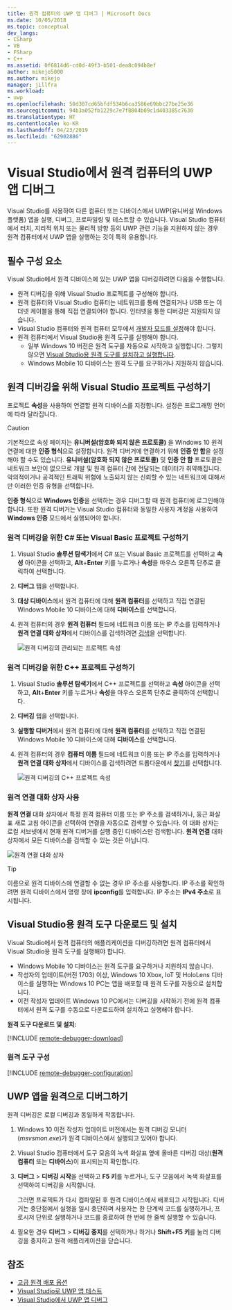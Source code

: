 ```yaml
---
title: 원격 컴퓨터의 UWP 앱 디버그 | Microsoft Docs
ms.date: 10/05/2018
ms.topic: conceptual
dev_langs:
- CSharp
- VB
- FSharp
- C++
ms.assetid: 0f6814d6-cd0d-49f3-b501-dea8c094b8ef
author: mikejo5000
ms.author: mikejo
manager: jillfra
ms.workload:
- uwp
ms.openlocfilehash: 50d307cd65bfdf534b6ca3586e69bbc27be25e36
ms.sourcegitcommit: 94b3a052fb1229c7e7f8804b09c1d403385c7630
ms.translationtype: HT
ms.contentlocale: ko-KR
ms.lasthandoff: 04/23/2019
ms.locfileid: "62902886"
---
```

# <a name="debug-uwp-apps-on-remote-machines-from-visual-studio"></a>Visual Studio에서 원격 컴퓨터의 UWP 앱 디버그

Visual Studio를 사용하여 다른 컴퓨터 또는 디바이스에서 UWP(유니버설 Windows 플랫폼) 앱을 실행, 디버그, 프로파일링 및 테스트할 수 있습니다. Visual Studio 컴퓨터에서 터치, 지리적 위치 또는 물리적 방향 등의 UWP 관련 기능을 지원하지 않는 경우 원격 컴퓨터에서 UWP 앱을 실행하는 것이 특히 유용합니다.

## <a name="prerequisites"></a><a name="BKMK_Prerequisites"></a> 필수 구성 요소

Visual Studio에서 원격 디바이스에 있는 UWP 앱을 디버깅하려면 다음을 수행합니다.

- 원격 디버깅을 위해 Visual Studio 프로젝트를 구성해야 합니다.
- 원격 컴퓨터와 Visual Studio 컴퓨터는 네트워크를 통해 연결되거나 USB 또는 이더넷 케이블을 통해 직접 연결되어야 합니다. 인터넷을 통한 디버깅은 지원되지 않습니다.
- Visual Studio 컴퓨터와 원격 컴퓨터 모두에서 [개발자 모드를 설정](/windows/uwp/get-started/enable-your-device-for-development)해야 합니다.
- 원격 컴퓨터에서 Visual Studio용 원격 도구를 실행해야 합니다.
  - 일부 Windows 10 버전은 원격 도구를 자동으로 시작하고 실행합니다. 그렇지 않으면 [Visual Studio용 원격 도구를 설치하고 실행합니다](#BKMK_download).
  - Windows Mobile 10 디바이스는 원격 도구를 요구하거나 지원하지 않습니다.

## <a name="configure-a-visual-studio-project-for-remote-debugging"></a><a name="BKMK_ConnectVS"></a> 원격 디버깅을 위해 Visual Studio 프로젝트 구성하기
<a name="BKMK_DirectConnect"></a> 프로젝트 **속성**을 사용하여 연결할 원격 디바이스를 지정합니다. 설정은 프로그래밍 언어에 따라 달라집니다.

> [!CAUTION]
> 기본적으로 속성 페이지는 **유니버설(암호화 되지 않은 프로토콜)** 을 Windows 10 원격 연결에 대한 **인증 형식**으로 설정합니다. 원격 디버거에 연결하기 위해 **인증 안 함**을 설정해야 할 수도 있습니다. **유니버설(암호화 되지 않은 프로토콜)** 및 **인증 안 함** 프로토콜은 네트워크 보안이 없으므로 개발 및 원격 컴퓨터 간에 전달되는 데이터가 취약해집니다. 악의적이거나 공격적인 트래픽 위험에 노출되지 않는 신뢰할 수 있는 네트워크에 대해서만 이러한 인증 유형을 선택합니다.
>
>**인증 형식**으로 **Windows 인증**을 선택하는 경우 디버그할 때 원격 컴퓨터에 로그인해야 합니다. 또한 원격 디버거는 Visual Studio 컴퓨터와 동일한 사용자 계정을 사용하여 **Windows 인증** 모드에서 실행되어야 합니다.

### <a name="configure-a-c-or-visual-basic-project-for-remote-debugging"></a><a name="BKMK_Choosing_the_remote_device_for_C__and_Visual_Basic_projects"></a> 원격 디버깅을 위한 C# 또는 Visual Basic 프로젝트 구성하기

1. Visual Studio **솔루션 탐색기**에서 C# 또는 Visual Basic 프로젝트를 선택하고 **속성** 아이콘을 선택하고, **Alt**+**Enter** 키를 누르거나 **속성**을 마우스 오른쪽 단추로 클릭하여 선택합니다.

1. **디버그** 탭을 선택합니다.

1. **대상 디바이스**에서 원격 컴퓨터에 대해 **원격 컴퓨터**를 선택하고 직접 연결된 Windows Mobile 10 디바이스에 대해 **디바이스**를 선택합니다.

1. 원격 컴퓨터의 경우 **원격 컴퓨터** 필드에 네트워크 이름 또는 IP 주소를 입력하거나 **원격 연결 대화 상자**에서 디바이스를 검색하려면 [검색](#remote-connections)을 선택합니다.

    ![원격 디버깅의 관리되는 프로젝트 속성](../debugger/media/vsrun_managed_projprop_remote.png "원격 디버깅의 관리되는 프로젝트 속성")

### <a name="configure-a-c-project-for-remote-debugging"></a><a name="BKMK_Choosing_the_remote_device_for_JavaScript_and_C___projects"></a> 원격 디버깅을 위한 C++ 프로젝트 구성하기

1. Visual Studio **솔루션 탐색기**에서 C++ 프로젝트를 선택하고 **속성** 아이콘을 선택하고, **Alt**+**Enter** 키를 누르거나 **속성**을 마우스 오른쪽 단추로 클릭하여 선택합니다.

1. **디버깅** 탭을 선택합니다.

3. **실행할 디버거**에서 원격 컴퓨터에 대해 **원격 컴퓨터**를 선택하고 직접 연결된 Windows Mobile 10 디바이스에 대해 **디바이스**를 선택합니다.

1. 원격 컴퓨터의 경우 **컴퓨터 이름** 필드에 네트워크 이름 또는 IP 주소를 입력하거나 **원격 연결 대화 상자**에서 디바이스를 검색하려면 드롭다운에서 [찾기](#remote-connections)를 선택합니다.

    ![원격 디버깅의 C++ 프로젝트 속성](../debugger/media/vsrun_cpp_projprop_remote.png "원격 디버깅의 C++ 프로젝트 속성")

### <a name="use-the-remote-connections-dialog-box"></a><a name="remote-connections"></a>원격 연결 대화 상자 사용

**원격 연결** 대화 상자에서 특정 원격 컴퓨터 이름 또는 IP 주소를 검색하거나, 둥근 화살표 새로 고침 아이콘을 선택하여 연결을 자동으로 검색할 수 있습니다. 이 대화 상자는 로컬 서브넷에서 현재 원격 디버거를 실행 중인 디바이스만 검색합니다. **원격 연결** 대화 상자에서 모든 디바이스를 검색할 수 있는 것은 아닙니다.

 ![원격 연결 대화 상자](../debugger/media/vsrun_selectremotedebuggerdlg.png "원격 연결 대화 상자")

>[!TIP]
>이름으로 원격 디바이스에 연결할 수 없는 경우 IP 주소를 사용합니다. IP 주소를 확인하려면 원격 디바이스에서 명령 창에 **ipconfig**를 입력합니다. IP 주소는 **IPv4 주소**로 표시됩니다.

## <a name="download-and-install-the-remote-tools-for-visual-studio"></a><a name="BKMK_download"></a> Visual Studio용 원격 도구 다운로드 및 설치

Visual Studio에서 원격 컴퓨터의 애플리케이션을 디버깅하려면 원격 컴퓨터에서 Visual Studio용 원격 도구를 실행해야 합니다.

- Windows Mobile 10 디바이스는 원격 도구를 요구하거나 지원하지 않습니다.
- 작성자의 업데이트(버전 1703) 이상, Windows 10 Xbox, IoT 및 HoloLens 디바이스를 실행하는 Windows 10 PC는 앱을 배포할 때 원격 도구를 자동으로 설치합니다.
- 이전 작성자 업데이트 Windows 10 PC에서는 디버깅을 시작하기 전에 원격 컴퓨터에서 원격 도구를 수동으로 다운로드하여 설치하고 실행해야 합니다.

**원격 도구 다운로드 및 설치:**

[!INCLUDE [remote-debugger-download](../debugger/includes/remote-debugger-download.md)]

### <a name="configure-the-remote-tools"></a><a name="BKMK_setup"></a>원격 도구 구성

[!INCLUDE [remote-debugger-configuration](../debugger/includes/remote-debugger-configuration.md)]

## <a name="debug-uwp-apps-remotely"></a><a name="BKMK_RunRemoteDebug"></a> UWP 앱을 원격으로 디버그하기

원격 디버깅은 로컬 디버깅과 동일하게 작동합니다.

1. Windows 10 이전 작성자 업데이트 버전에서는 원격 디버깅 모니터(*msvsmon.exe*)가 원격 디바이스에서 실행되고 있어야 합니다.

1. Visual Studio 컴퓨터에서 도구 모음의 녹색 화살표 옆에 올바른 디버깅 대상(**원격 컴퓨터** 또는 **디바이스**)이 표시되는지 확인합니다.

1. **디버그** > **디버깅 시작**을 선택하고 **F5 키**를 누르거나, 도구 모음에서 녹색 화살표를 선택하여 디버깅을 시작합니다.

   그러면 프로젝트가 다시 컴파일된 후 원격 디바이스에서 배포되고 시작됩니다. 디버거는 중단점에서 실행을 일시 중단하며 사용자는 한 단계씩 코드를 실행하거나, 프로시저 단위로 실행하거나 코드를 종료하여 한 번에 한 줄씩 실행할 수 있습니다.

1. 필요한 경우 **디버그** > **디버깅 중지**를 선택하거나 하거나 **Shift**+**F5 키**를 눌러 디버깅을 중지하고 원격 애플리케이션을 닫습니다.

## <a name="see-also"></a>참조
- [고급 원격 배포 옵션](/windows/uwp/debug-test-perf/deploying-and-debugging-uwp-apps#advanced-remote-deployment-options)
- [Visual Studio로 UWP 앱 테스트](/visualstudio/test/create-and-run-unit-tests-for-a-store-app-in-visual-studio/)
- [Visual Studio에서 UWP 앱 디버그](debugging-windows-store-and-windows-universal-apps.md)

